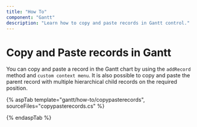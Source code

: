 ```yaml
---
title: "How To"
component: "Gantt"
description: "Learn how to copy and paste records in Gantt control."
---
```


# Copy and Paste records in Gantt

You can copy and paste a record in the Gantt chart by using the `addRecord` method and `custom context menu`. It is also possible to copy and paste the parent record with multiple hierarchical child records on the required position.

{% aspTab template="gantt/how-to/copypasterecords", sourceFiles="copypasterecords.cs" %}

{% endaspTab %}